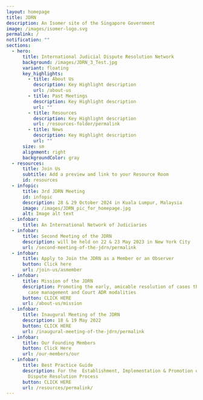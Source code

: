 ```yaml
---
layout: homepage
title: JDRN
description: An Isomer site of the Singapore Government
image: /images/isomer-logo.svg
permalink: /
notification: ""
sections:
  - hero:
      title: International Judicial Dispute Resolution Network
      background: /images/JDRN_3_Test.jpg
      variant: floating
      key_highlights:
        - title: About Us
          description: Key Highlight description
          url: /about-us
        - title: Past Meetings
          description: Key Highlight description
          url: ""
        - title: Resources
          description: Key Highlight description
          url: /resources-folder/permalink
        - title: News
          description: Key Highlight description
          url: ""
      size: sm
      alignment: right
      backgroundColor: gray
  - resources:
      title: Join Us
      subtitle: Add a preview and link to your Resource Room
      id: resources
  - infopic:
      title: 3rd JDRN Meeting
      id: infopic
      description: 28 & 29 October 2024 in Kuala Lumpur, Malaysia
      image: /images/JDRN_pic_for_homepage.jpg
      alt: Image alt text
  - infobar:
      title: An International Network of Judiciaries
  - infobar:
      title: Second Meeting of the JDRN
      description: will be held on 22 & 23 May 2023 in New York City
      url: /second-meeting-of-the-jdrn/permalink
  - infobar:
      title: Apply to Join the JDRN as a Member or an Observer
      button: Click here
      url: /join-us/asmember
  - infobar:
      title: Mission of the JDRN
      description: Promoting the early, amicable resolution of cases through judge-led
        case management and Court ADR modalities
      button: CLICK HERE
      url: /about-us/mission
  - infobar:
      title: Inaugural Meeting of the JDRN
      description: 18 & 19 May 2022
      button: CLICK HERE
      url: /inaugural-meeting-of-the-jdrn/permalink
  - infobar:
      title: Our Founding Members
      button: Click Here
      url: /our-members/our
  - infobar:
      title: Best Practice Guide
      description: For the  Establishment, Implementation & Promotion of the Judicial
        Dispute Resolution Process
      button: CLICK HERE
      url: /resources/permalink/
---
```

